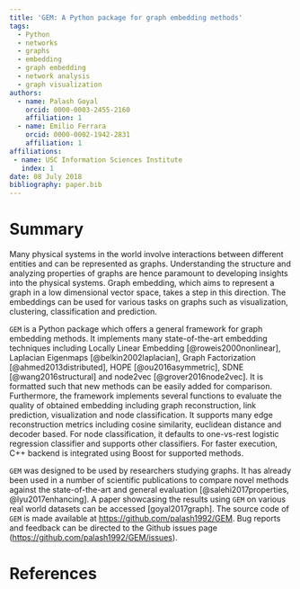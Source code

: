 ```yaml
---
title: 'GEM: A Python package for graph embedding methods'
tags:
  - Python
  - networks
  - graphs
  - embedding
  - graph embedding
  - network analysis
  - graph visualization
authors:
  - name: Palash Goyal
    orcid: 0000-0003-2455-2160
    affiliation: 1
  - name: Emilio Ferrara
    orcid: 0000-0002-1942-2831
    affiliation: 1
affiliations:
 - name: USC Information Sciences Institute
   index: 1
date: 08 July 2018
bibliography: paper.bib
---
```


# Summary

Many physical systems in the world involve interactions between different entities and can be represented as graphs. Understanding the structure and analyzing properties of graphs are hence paramount to developing insights into the physical systems. Graph embedding, which aims to represent a graph in a low dimensional vector space, takes a step in this direction. The embeddings can be used for various tasks on graphs such as visualization, clustering, classification and prediction.

``GEM`` is a Python package which offers a general framework for graph embedding methods. It implements many state-of-the-art embedding techniques including Locally Linear Embedding [@roweis2000nonlinear], Laplacian Eigenmaps [@belkin2002laplacian], Graph Factorization [@ahmed2013distributed], HOPE [@ou2016asymmetric], SDNE [@wang2016structural] and node2vec [@grover2016node2vec]. It is formatted such that new methods can be easily added for comparison. Furthermore, the framework implements several functions to evaluate the quality of obtained embedding including graph reconstruction, link prediction, visualization and node classification. It supports many edge reconstruction metrics including cosine similarity, euclidean distance and decoder based. For node classification, it defaults to one-vs-rest logistic regression classifier and supports other classifiers. For faster execution, C++ backend is integrated using Boost for supported methods.

``GEM`` was designed to be used by researchers studying graphs. It has already been used in a number of scientific publications to compare novel methods against the state-of-the-art and general evaluation [@salehi2017properties, @lyu2017enhancing]. A paper showcasing the results using ``GEM`` on various real world datasets can be accessed [goyal2017graph]. The source code of ``GEM`` is made available at <https://github.com/palash1992/GEM>. Bug reports and feedback can be directed to the Github issues page (<https://github.com/palash1992/GEM/issues>).


# References
